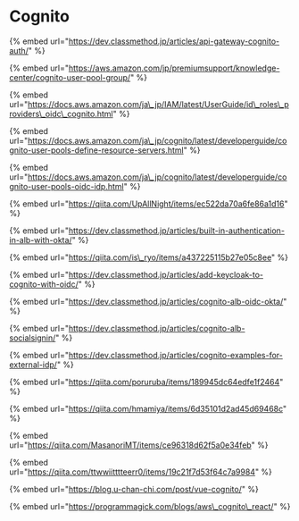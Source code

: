 # Cognito

{% embed url="https://dev.classmethod.jp/articles/api-gateway-cognito-auth/" %}

{% embed url="https://aws.amazon.com/jp/premiumsupport/knowledge-center/cognito-user-pool-group/" %}

{% embed url="https://docs.aws.amazon.com/ja\_jp/IAM/latest/UserGuide/id\_roles\_providers\_oidc\_cognito.html" %}

{% embed url="https://docs.aws.amazon.com/ja\_jp/cognito/latest/developerguide/cognito-user-pools-define-resource-servers.html" %}

{% embed url="https://docs.aws.amazon.com/ja\_jp/cognito/latest/developerguide/cognito-user-pools-oidc-idp.html" %}



{% embed url="https://qiita.com/UpAllNight/items/ec522da70a6fe86a1d16" %}





{% embed url="https://dev.classmethod.jp/articles/built-in-authentication-in-alb-with-okta/" %}

{% embed url="https://qiita.com/is\_ryo/items/a437225115b27e05c8ee" %}

{% embed url="https://dev.classmethod.jp/articles/add-keycloak-to-cognito-with-oidc/" %}

{% embed url="https://dev.classmethod.jp/articles/cognito-alb-oidc-okta/" %}

{% embed url="https://dev.classmethod.jp/articles/cognito-alb-socialsignin/" %}

{% embed url="https://dev.classmethod.jp/articles/cognito-examples-for-external-idp/" %}



{% embed url="https://qiita.com/poruruba/items/189945dc64edfe1f2464" %}

{% embed url="https://qiita.com/hmamiya/items/6d35101d2ad45d69468c" %}





{% embed url="https://qiita.com/MasanoriMT/items/ce96318d62f5a0e34feb" %}

{% embed url="https://qiita.com/ttwwiitttteerr0/items/19c21f7d53f64c7a9984" %}

{% embed url="https://blog.u-chan-chi.com/post/vue-cognito/" %}

{% embed url="https://programmagick.com/blogs/aws\_cognito\_react/" %}



